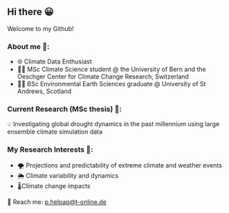 ## Hi there 😀

Welcome to my Github!

### About me 📎: 
- 🌐 Climate Data Enthusiast 
- 👩‍💻 MSc Climate Science student @ the University of Bern and the Oeschger Center for Climate Change Research, Switzerland 
- 👩‍🎓 BSc Environmental Earth Sciences graduate @ University of St Andrews, Scotland

### Current Research (MSc thesis) 🔎: 

💡 Investigating global drought dynamics in the past millennium using large ensemble climate simulation data

### My Research Interests 🔬:
- 🌪 Projections and predictability of extreme climate and weather events
- 🌦 Climate variability and dynamics
- 🌡Climate change impacts 

📨 Reach me: p.helpap@t-online.de 

